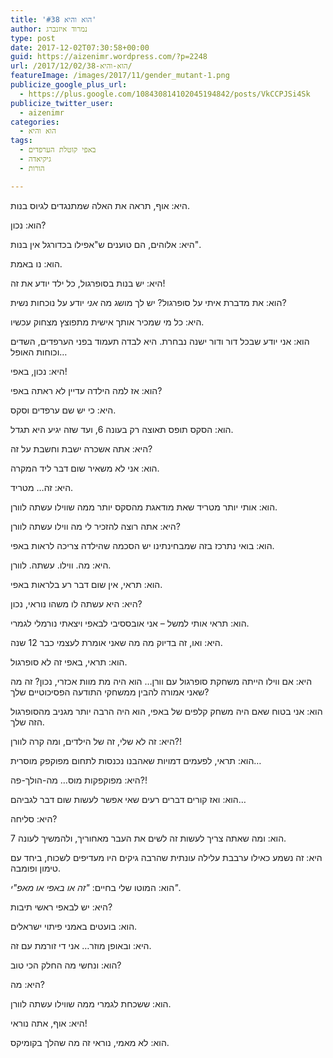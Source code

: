 ```yaml
---
title: 'הוא והיא #38'
author: נמרוד איזנברג
type: post
date: 2017-12-02T07:30:58+00:00
guid: https://aizenimr.wordpress.com/?p=2248
url: /2017/12/02/הוא-והיא-38/
featureImage: /images/2017/11/gender_mutant-1.png
publicize_google_plus_url:
  - https://plus.google.com/108430814102045194842/posts/VkCCPJSi4Sk
publicize_twitter_user:
  - aizenimr
categories:
  - הוא והיא
tags:
  - באפי קוטלת הערפדים
  - גיקיאדה
  - הורות

---
```

היא: אוף, תראה את האלה שמתנגדים לגיוס בנות.

הוא: נכון?

היא: אלוהים, הם טוענים ש"אפילו בכדורגל אין בנות".

הוא: נו באמת.

היא: יש בנות בסופרגול, כל ילד יודע את זה!

הוא: את מדברת איתי על סופרגול? יש לך מושג מה _אני_ יודע על נוכחות נשית?

היא: כל מי שמכיר אותך אישית מתפוצץ מצחוק עכשיו.

הוא: אני יודע שבכל דור ודור ישנה נבחרת. היא לבדה תעמוד בפני הערפדים, השדים וכוחות האופל&#8230;

היא: נכון, באפי!

הוא: אז למה הילדה עדיין לא ראתה באפי?

היא: כי יש שם ערפדים וסקס.

הוא: הסקס תופס תאוצה רק בעונה 6, ועד שזה יגיע היא תגדל.

היא: אתה אשכרה ישבת וחשבת על זה?

הוא: אני לא משאיר שום דבר ליד המקרה.

היא: זה&#8230; מטריד.

הוא: אותי יותר מטריד שאת מודאגת מהסקס יותר ממה שווילו עשתה לוורן.

היא: אתה רוצה להזכיר לי מה ווילו עשתה לוורן?

הוא: בואי נתרכז בזה שמבחינתינו יש הסכמה שהילדה צריכה לראות באפי.

היא: מה. ווילו. עשתה. לוורן.

הוא: תראי, אין שום דבר רע בלראות באפי.

היא: היא עשתה לו משהו נוראי, נכון?

הוא: תראי אותי למשל &#8211; אני אובססיבי לבאפי ויצאתי נורמלי לגמרי.

היא: ואו, זה בדיוק מה מה שאני אומרת לעצמי כבר 12 שנה.

הוא: תראי, באפי זה לא סופרגול.

היא: אם ווילו הייתה משחקת סופרגול עם וורן&#8230; הוא היה מת מוות אכזרי, נכון? זה מה שאני אמורה להבין ממשחקי התודעה הפסיכוטיים שלך?

הוא: אני בטוח שאם היה משחק קלפים של באפי, הוא היה הרבה יותר מגניב מהסופרגול הזה שלך.

היא: זה לא שלי, זה של הילדים, ומה קרה לוורן?!

הוא: תראי, לפעמים דמויות שאהבנו נכנסות לתחום מפוקפק מוסרית&#8230;

היא: מפוקפקות מוס&#8230; מה-הולך-פה?!

הוא: ואז קורים דברים רעים שאי אפשר לעשות שום דבר לגביהם&#8230;

היא: סליחה?

הוא: ומה שאתה צריך לעשות זה לשים את העבר מאחוריך, ולהמשיך לעונה 7.

היא: זה נשמע כאילו ערבבת עלילה עונתית שהרבה גיקים היו מעדיפים לשכוח, ביחד עם טימון ופומבה.

הוא: המוטו שלי בחיים: _"זה או באפי או מאפ"י"_.

היא: יש לבאפי ראשי תיבות?

הוא: בועטים באמני פיתוי ישראלים.

היא: ובאופן מוזר&#8230; אני די זורמת עם זה.

הוא: ונחשי מה החלק הכי טוב?

היא: מה?

הוא: ששכחת לגמרי ממה שווילו עשתה לוורן.

היא: אוף, אתה נוראי!

הוא: לא מאמי, נוראי זה מה שהלך בקומיקס.